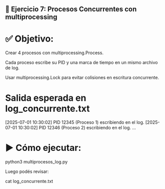## 🧠 Ejercicio 7: Procesos Concurrentes con multiprocessing

# ✅ Objetivo:
Crear 4 procesos con multiprocessing.Process.

Cada proceso escribe su PID y una marca de tiempo en un mismo archivo de log.

Usar multiprocessing.Lock para evitar colisiones en escritura concurrente.

# Salida esperada en log_concurrente.txt

[2025-07-01 10:30:02] PID 12345 (Proceso 1) escribiendo en el log.
[2025-07-01 10:30:02] PID 12346 (Proceso 2) escribiendo en el log.
...

# ▶️ Cómo ejecutar:

python3 multiprocesos_log.py

Luego podés revisar:

cat log_concurrente.txt